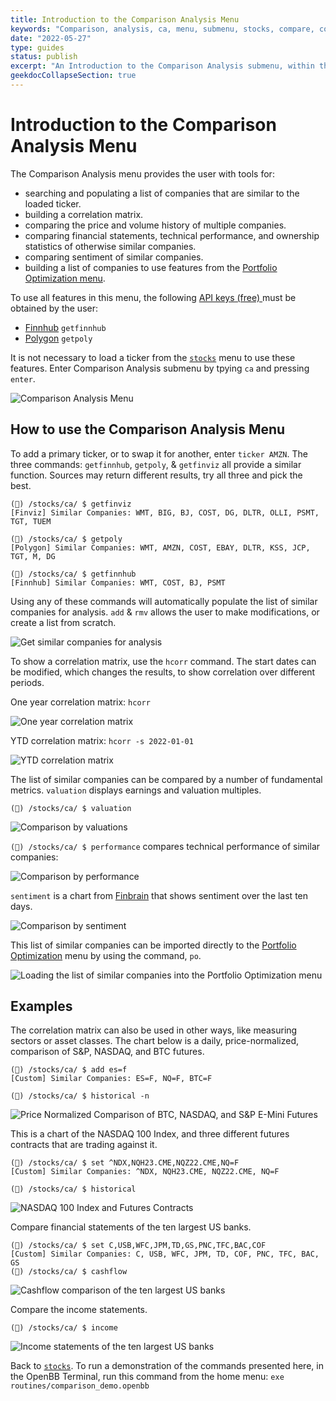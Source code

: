 ```yaml
---
title: Introduction to the Comparison Analysis Menu
keywords: "Comparison, analysis, ca, menu, submenu, stocks, compare, correlation, similar, historical, hcorr, volume, income, balance, cashflow, sentiment, scorr, overview, valuation, financial, ownership, performance, technical, tsne, getpoly, getfunnhub, getfinviz, set, add, rmv, Polygon, Finnhub, Finviz, Yahoo, yFinance, FinBrain, market, watch "
date: "2022-05-27"
type: guides
status: publish
excerpt: "An Introduction to the Comparison Analysis submenu, within the Stocks Menu; a brief overview of the features."
geekdocCollapseSection: true
---
```

<h1>Introduction to the Comparison Analysis Menu</h1>

The Comparison Analysis menu provides the user with tools for:
  - searching and populating a list of companies that are similar to the loaded ticker.
  - building a correlation matrix.
  - comparing the price and volume history of multiple companies.
  - comparing financial statements, technical performance, and ownership statistics of otherwise similar companies.
  - comparing sentiment of similar companies.
  - building a list of companies to use features from the <a href="https://openbb-finance.github.io/OpenBBTerminal/terminal/portfolio/po/" target="_blank"> Portfolio Optimization menu</a>.

To use all features in this menu, the following <a href="https://openbb-finance.github.io/OpenBBTerminal/terminal/#accessing-other-sources-of-data-via-api-keys" target="_blank">API keys (free) </a> must be obtained by the user:

  - <a href="https://finnhub.io/" target="_blank">Finnhub</a> `getfinnhub`
  - <a href="https://polygon.io/" target="_blank">Polygon</a> `getpoly`

It is not necessary to load a ticker from the <a href="https://openbb-finance.github.io/OpenBBTerminal/terminal/stocks/" target="_blank">`stocks`</a> menu to use these features. Enter Comparison Analysis submenu by tpying `ca` and pressing `enter`.

![Comparison Analysis Menu](comparison_analysis1.png)

<h2>How to use the Comparison Analysis Menu</h2>

To add a primary ticker, or to swap it for another, enter `ticker AMZN`. The three commands: `getfinnhub`, `getpoly`, & `getfinviz` all provide a similar function. Sources may return different results, try all three and pick the best.

````
(🦋) /stocks/ca/ $ getfinviz
[Finviz] Similar Companies: WMT, BIG, BJ, COST, DG, DLTR, OLLI, PSMT, TGT, TUEM 

(🦋) /stocks/ca/ $ getpoly
[Polygon] Similar Companies: WMT, AMZN, COST, EBAY, DLTR, KSS, JCP, TGT, M, DG

(🦋) /stocks/ca/ $ getfinnhub
[Finnhub] Similar Companies: WMT, COST, BJ, PSMT
````
Using any of these commands will automatically populate the list of similar companies for analysis. `add` & `rmv` allows the user to make modifications, or create a list from scratch.

![Get similar companies for analysis](comparison_analysis2.png)

To show a correlation matrix, use the `hcorr` command. The start dates can be modified, which changes the results, to show correlation over different periods.

One year correlation matrix:
`hcorr`

![One year correlation matrix](hcorr1.png)<br>

YTD correlation matrix:
`hcorr -s 2022-01-01`

![YTD correlation matrix](hcorr2.png)<br>

The list of similar companies can be compared by a number of fundamental metrics. `valuation` displays earnings and valuation multiples.

`(🦋) /stocks/ca/ $ valuation`

![Comparison by valuations](valuation.png)<br>

`(🦋) /stocks/ca/ $ performance` compares technical performance of similar companies:

![Comparison by performance](performance.png)<br>

`sentiment` is a chart from  <a href="https://finbrain.tech" target="_blank">Finbrain</a> that shows sentiment over the last ten days.

![Comparison by sentiment](sentiment.png)<br>

This list of similar companies can be imported directly to the <a href="https://openbb-finance.github.io/OpenBBTerminal/terminal/portfolio/po/" target="_blank">Portfolio Optimization</a> menu by using the command, `po`.

![Loading the list of similar companies into the Portfolio Optimization menu](po_menu.png)<br>

<h2>Examples</h2>

The correlation matrix can also be used in other ways, like measuring sectors or asset classes. The chart below is a daily, price-normalized, comparison of S&P, NASDAQ, and BTC futures.

````
(🦋) /stocks/ca/ $ add es=f
[Custom] Similar Companies: ES=F, NQ=F, BTC=F 

(🦋) /stocks/ca/ $ historical -n
````
![Price Normalized Comparison of BTC, NASDAQ, and S&P E-Mini Futures](ca_example1.png)<br>

This is a chart of the NASDAQ 100 Index, and three different futures contracts that are trading against it.

````
(🦋) /stocks/ca/ $ set ^NDX,NQH23.CME,NQZ22.CME,NQ=F
[Custom] Similar Companies: ^NDX, NQH23.CME, NQZ22.CME, NQ=F 

(🦋) /stocks/ca/ $ historical
````
![NASDAQ 100 Index and Futures Contracts](ca_example2.png)<br>

Compare financial statements of the ten largest US banks.

````
(🦋) /stocks/ca/ $ set C,USB,WFC,JPM,TD,GS,PNC,TFC,BAC,COF
[Custom] Similar Companies: C, USB, WFC, JPM, TD, COF, PNC, TFC, BAC, GS 
(🦋) /stocks/ca/ $ cashflow
````
![Cashflow comparison of the ten largest US banks](ca_example3.png)<br>

Compare the income statements.

````
(🦋) /stocks/ca/ $ income
````
![Income statements of the ten largest US banks](ca_example4.png)<br>

Back to <a href="https://openbb-finance.github.io/OpenBBTerminal/terminal/stocks/" target="_blank"> `stocks`</a>. To run a demonstration of the commands presented here, in the OpenBB Terminal, run this command from the home menu: `exe routines/comparison_demo.openbb`
